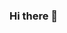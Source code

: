 ### Hi there 👋

<!--
**botscoder/botscoder** is a ✨ _special_ ✨ repository because its `README.md` (this file) appears on your GitHub profile.

Here are some ideas to get you started:

- 🔭 I’m currently working on creating bots
- 🌱 I’m currently learning Python
- 👯 I’m looking to collaborate on ...
- 🤔 I’m looking for help with ...
- 💬 Ask me about coding bots
- 📫 How to reach me: via discord
- 😄 Pronouns: ...
- ⚡ Fun fact: ...
-->
